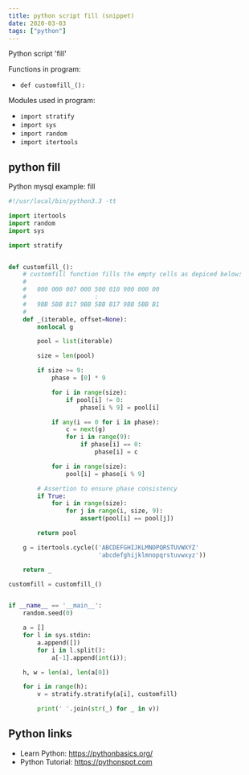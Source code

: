 ```yaml
---
title: python script fill (snippet)
date: 2020-03-03
tags: ["python"]
---
```

Python script 'fill'

Functions in program: 
* `def customfill_():`

Modules used in program: 
* `import stratify`
* `import sys`
* `import random`
* `import itertools`

## python fill

Python mysql example: fill

```python
#!/usr/local/bin/python3.3 -tt

import itertools
import random
import sys

import stratify


def customfill_():
    # customfill function fills the empty cells as depiced below:
    #
    #   000 000 007 000 500 010 900 000 00
    #                   :
    #   9BB 5BB B17 9BB 5BB B17 9BB 5BB B1
    #
    def _(iterable, offset=None):
        nonlocal g

        pool = list(iterable)

        size = len(pool)

        if size >= 9:
            phase = [0] * 9

            for i in range(size):
                if pool[i] != 0:
                    phase[i % 9] = pool[i]

            if any(i == 0 for i in phase):
                c = next(g)
                for i in range(9):
                    if phase[i] == 0:
                        phase[i] = c

            for i in range(size):
                pool[i] = phase[i % 9]

        # Assertion to ensure phase consistency
        if True:
            for i in range(size):
                for j in range(i, size, 9):
                    assert(pool[i] == pool[j])

        return pool

    g = itertools.cycle(('ABCDEFGHIJKLMNOPQRSTUVWXYZ'
                         'abcdefghijklmnopqrstuvwxyz'))

    return _

customfill = customfill_()


if __name__ == '__main__':
    random.seed(0)

    a = []
    for l in sys.stdin:
        a.append([])
        for i in l.split():
            a[-1].append(int(i));

    h, w = len(a), len(a[0])

    for i in range(h):
        v = stratify.stratify(a[i], customfill)

        print(' '.join(str(_) for _ in v))


```

## Python links

- Learn Python: https://pythonbasics.org/
- Python Tutorial: https://pythonspot.com
